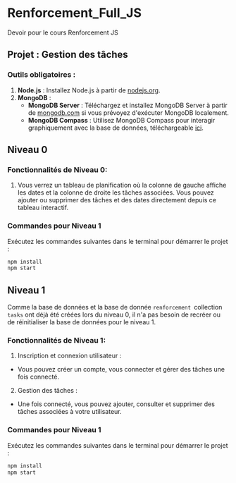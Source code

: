 # Renforcement_Full_JS
Devoir pour le cours Renforcement JS

## Projet : Gestion des tâches

### Outils obligatoires :
1. **Node.js** : Installez Node.js à partir de [nodejs.org](https://nodejs.org/).
2. **MongoDB** :
   - **MongoDB Server** : Téléchargez et installez MongoDB Server à partir de [mongodb.com](https://www.mongodb.com/try/download/community) si vous prévoyez d'exécuter MongoDB localement.
   - **MongoDB Compass** : Utilisez MongoDB Compass pour interagir graphiquement avec la base de données, téléchargeable [ici](https://www.mongodb.com/products/compass).

## Niveau 0
### Fonctionnalités de Niveau 0:
1. Vous verrez un tableau de planification où la colonne de gauche affiche les dates et la colonne de droite les tâches associées. Vous pouvez ajouter ou supprimer des tâches et des dates directement depuis ce tableau interactif.
### Commandes pour Niveau 1 
Exécutez les commandes suivantes dans le terminal pour démarrer le projet :
```bash
npm install
npm start
```
   
## Niveau 1
Comme la base de données et la base de donnée `renforcement `collection `tasks` ont déjà été créées lors du niveau 0, il n'a pas besoin de recréer ou de réinitialiser la base de données pour le niveau 1.
### Fonctionnalités de Niveau 1:
1. Inscription et connexion utilisateur :
  - Vous pouvez créer un compte, vous connecter et gérer des tâches une fois connecté.
2. Gestion des tâches :
  - Une fois connecté, vous pouvez ajouter, consulter et supprimer des tâches associées à votre utilisateur.

### Commandes pour Niveau 1 
Exécutez les commandes suivantes dans le terminal pour démarrer le projet :
```bash
npm install
npm start
```
